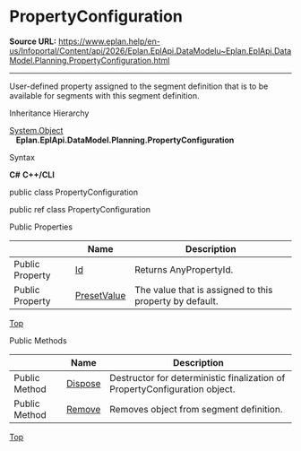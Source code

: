# PropertyConfiguration

**Source URL:** https://www.eplan.help/en-us/Infoportal/Content/api/2026/Eplan.EplApi.DataModelu~Eplan.EplApi.DataModel.Planning.PropertyConfiguration.html

---

User-defined property assigned to the segment definition that is to be available for segments with this segment definition.

Inheritance Hierarchy

[System.Object](#)  
   **Eplan.EplApi.DataModel.Planning.PropertyConfiguration**

Syntax

**C#**
**C++/CLI**


public class PropertyConfiguration

public ref class PropertyConfiguration

Public Properties

|  | Name | Description |
| --- | --- | --- |
| Public Property | [Id](Eplan.EplApi.DataModelu~Eplan.EplApi.DataModel.Planning.PropertyConfiguration~Id.html) | Returns AnyPropertyId. |
| Public Property | [PresetValue](Eplan.EplApi.DataModelu~Eplan.EplApi.DataModel.Planning.PropertyConfiguration~PresetValue.html) | The value that is assigned to this property by default. |

[Top](#top)

Public Methods

|  | Name | Description |
| --- | --- | --- |
| Public Method | [Dispose](Eplan.EplApi.DataModelu~Eplan.EplApi.DataModel.Planning.PropertyConfiguration~Dispose().html) | Destructor for deterministic finalization of PropertyConfiguration object. |
| Public Method | [Remove](Eplan.EplApi.DataModelu~Eplan.EplApi.DataModel.Planning.PropertyConfiguration~Remove.html) | Removes object from segment definition. |

[Top](#top)
